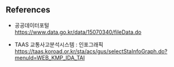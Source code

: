 ## References

- 공공데이터포털  
https://www.data.go.kr/data/15070340/fileData.do  

- TAAS 교통사고분석시스템 : 인포그래픽  
https://taas.koroad.or.kr/sta/acs/gus/selectStaInfoGraph.do?menuId=WEB_KMP_IDA_TAI
